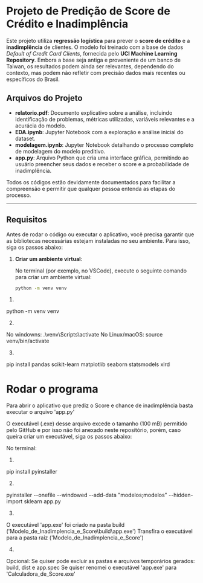 # Projeto de Predição de Score de Crédito e Inadimplência

Este projeto utiliza **regressão logística** para prever o **score de crédito** e a **inadimplência** de clientes. O modelo foi treinado com a base de dados *Default of Credit Card Clients*, fornecida pelo **UCI Machine Learning Repository**. Embora a base seja antiga e proveniente de um banco de Taiwan, os resultados podem ainda ser relevantes, dependendo do contexto, mas podem não refletir com precisão dados mais recentes ou específicos do Brasil.

## Arquivos do Projeto

- **relatorio.pdf**: Documento explicativo sobre a análise, incluindo identificação de problemas, métricas utilizadas, variáveis relevantes e a acurácia do modelo.
- **EDA.ipynb**: Jupyter Notebook com a exploração e análise inicial do dataset.
- **modelagem.ipynb**: Jupyter Notebook detalhando o processo completo de modelagem do modelo preditivo.
- **app.py**: Arquivo Python que cria uma interface gráfica, permitindo ao usuário preencher seus dados e receber o score e a probabilidade de inadimplência.

Todos os códigos estão devidamente documentados para facilitar a compreensão e permitir que qualquer pessoa entenda as etapas do processo.

---

## Requisitos

Antes de rodar o código ou executar o aplicativo, você precisa garantir que as bibliotecas necessárias estejam instaladas no seu ambiente. Para isso, siga os passos abaixo:

1. **Criar um ambiente virtual**:

   No terminal (por exemplo, no VSCode), execute o seguinte comando para criar um ambiente virtual:

   ```bash
   python -m venv venv


1)
  python -m venv venv

2)
No windowns:
  .\venv\Scripts\activate
No Linux/macOS:
  source venv/bin/activate

3)
  pip install pandas scikit-learn matplotlib seaborn statsmodels xlrd

# Rodar o programa

Para abrir o aplicativo que prediz o Score e chance de inadimplência basta executar o arquivo 'app.py'

O executável (.exe) desse arquivo excede o tamanho (100 mB) permitido pelo GitHub e por isso não foi anexado neste repositório, porém, caso queira criar um executável, siga os passos abaixo:

No terminal:

1)
  pip install pyinstaller

2)
  pyinstaller --onefile --windowed --add-data "modelos;modelos" --hidden-import sklearn app.py

3)
O executável 'app.exe' foi criado na pasta build ('Modelo_de_Inadimplencia_e_Score\build\app.exe')
Transfira o executável para a pasta raiz ('Modelo_de_Inadimplencia_e_Score')

4)
Opcional:
Se quiser pode excluir as pastas e arquivos temporários gerados: build, dist e app.spec
Se quiser renomei o executável 'app.exe' para 'Calculadora_de_Score.exe'

